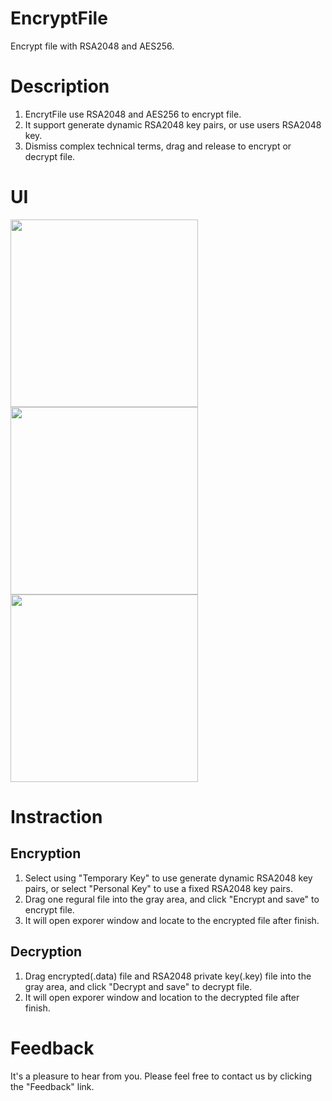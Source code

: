 # EncryptFile
Encrypt file with RSA2048 and AES256.

# Description
1. EncrytFile use RSA2048 and AES256 to encrypt file.
2. It support generate dynamic RSA2048 key pairs, or use users RSA2048 key.
3. Dismiss complex technical terms, drag and release to encrypt or decrypt file.

# UI
<div>
  <kbd>
    <img align=top padding=2 src="https://user-images.githubusercontent.com/11456033/215786338-d29cb5b1-1e20-4f97-94d6-8d14e10624ce.png" width="300">
  </kbd>
  &nbsp;&nbsp;&nbsp;&nbsp;&nbsp;
  <kbd>
    <img align=top src="https://user-images.githubusercontent.com/11456033/215807810-8ec33d22-6eef-4137-a60c-3f51525040d2.png" width="300">
  </kbd>
  &nbsp;&nbsp;&nbsp;&nbsp;&nbsp;
  <kbd>
    <img align=top src="https://user-images.githubusercontent.com/11456033/215807849-1b4d89d4-9795-43bd-b43a-a237e1de0e16.png" width="300">
  </kbd>
</div>

# Instraction
## Encryption
1. Select using "Temporary Key" to use generate dynamic RSA2048 key pairs, or select "Personal Key" to use a fixed RSA2048 key pairs.
2. Drag one regural file into the gray area, and click "Encrypt and save" to encrypt file.
3. It will open exporer window and locate to the encrypted file after finish.
## Decryption
1. Drag encrypted(.data) file and RSA2048 private key(.key) file into the gray area, and click "Decrypt and save" to decrypt file.
2. It will open exporer window and location to the decrypted file after finish.

# Feedback
It's a pleasure to hear from you.
Please feel free to contact us by clicking the "Feedback" link.
